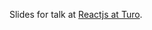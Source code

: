 Slides for talk at [Reactjs at Turo](https://www.meetup.com/ReactJS-San-Francisco/events/241023959/).
